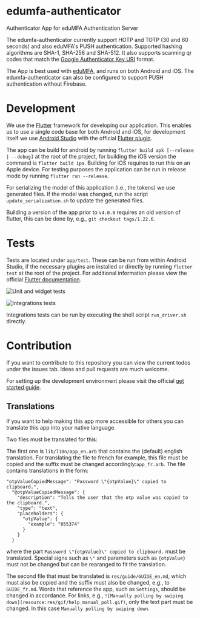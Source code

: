 # edumfa-authenticator
Authenticator App for eduMFA Authentication Server

The edumfa-authenticator currently support HOTP and TOTP (30 and 60 seconds) and also eduMFA's PUSH authentication. Supported hashing algorithms are SHA-1, SHA-256 and SHA-512.
It also supports scanning qr codes that match the [Google Authenticator Key URI](https://github.com/google/google-authenticator/wiki/Key-Uri-Format) format.

The App is best used with [eduMFA](https://github.com/edumfa/edumfa), and runs on both Android and iOS.
The edumfa-authenticator can also be configured to support PUSH authentication without Firebase.

# Development

We use the [Flutter](https://flutter.dev/) framework for developing our application. This enables us to use a single code base for both Android and iOS, for development itself we use [Android Studio](https://developer.android.com/studio) with the official [Flutter plugin](https://github.com/flutter/flutter-intellij).

The app can be build for android by running `flutter build apk [--release | --debug]` at the root of the project, for building the iOS version the command is `flutter build ipa`. Building for iOS requires to run this on an Apple device.
For testing purposes the application can be run in release mode by running `flutter run --release`.

For serializing the model of this application (i.e., the tokens) we use generated files. If the model was changed, run the script `update_serialization.sh` to update the generated files.

Building a version of the app prior to `v4.0.0` requires an old version of flutter, this can be done by, e.g., `git checkout tags/1.22.6`.

# Tests

Tests are located under `app/test`. These can be run from within Android Studio, if the necessary plugins are installed or directly by running `flutter test` at the root of the project. For additional information please view the official [Flutter documentation](https://flutter.dev/docs/testing).

![Unit and widget tests](https://github.com/edumfa/authenticator/workflows/flutter%20test/badge.svg?branch=master)

![Integrations tests](https://github.com/edumfa/authenticator/workflows/flutter%20driver/badge.svg?branch=master)

Integrations tests can be run by executing the shell script `run_driver.sh` directly.

# Contribution

If you want to contribute to this repository you can view the current todos under the issues tab. Ideas and pull requests are much welcome.

For setting up the development environment please visit the official [get started guide](https://flutter.dev/docs/get-started/install).

## Translations

If you want to help making this app more accessible for others you can translate this app into your native language.

Two files must be translated for this:

The first one is `lib/l10n/app_en.arb` that contains the (default) english translation. For translating the file to french for example, this file must be copied and the suffix must be changed accordingly:`app_fr.arb`. The file contains translations in the form:
~~~~
"otpValueCopiedMessage": "Password \"{otpValue}\" copied to clipboard.",
  "@otpValueCopiedMessage": {
    "description": "Tells the user that the otp value was copied to the clipboard.",
    "type": "text",
    "placeholders": {
      "otpValue": {
        "example": "055374"
      }
    }
  }
~~~~
where the part `Password \"{otpValue}\" copied to clipboard.` must be translated. Special signs such as `\"` and parameters such as `{otpValue}` must not be changed but can be rearanged to fit the translation.

The second file that must be translated is `res/guide/GUIDE_en.md`, which must also be copied and the suffix must also be changed, e.g., to `GUIDE_fr.md`. Words that reference the app, such as `Settings`, should be changed in accordance. For links, e.g., `![Manually polling by swiping down](resource:res/gif/help_manual_poll.gif)`, only the text part must be changed. In this case `Manually polling by swiping down`.
